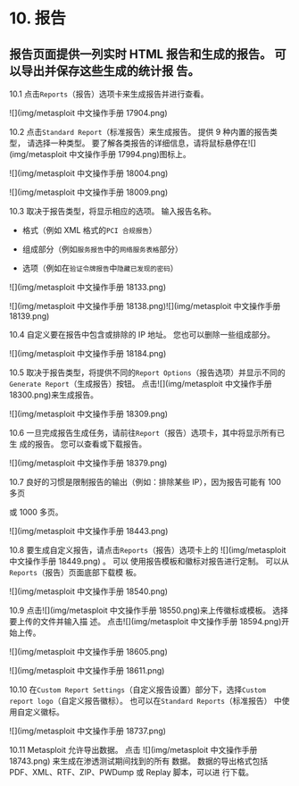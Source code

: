 # 10\. 报告

## 报告页面提供一列实时 HTML 报告和生成的报告。 可以导出并保存这些生成的统计报 告。

10.1 点击`Reports`（报告）选项卡来生成报告并进行查看。

![](img/metasploit 中文操作手册 17904.png)

10.2 点击`Standard Report`（标准报告）来生成报告。 提供 9 种内置的报告类型， 请选择一种类型。 要了解各类报告的详细信息，请将鼠标悬停在![](img/metasploit 中文操作手册 17994.png)图标上。

![](img/metasploit 中文操作手册 18004.png)

![](img/metasploit 中文操作手册 18009.png)

10.3 取决于报告类型，将显示相应的选项。 输入报告名称。

*   格式（例如 XML 格式的`PCI 合规报告`）

*   组成部分（例如`服务报告`中的`网络服务表格`部分）

*   选项（例如在`验证令牌报告`中`隐藏已发现的密码`）

![](img/metasploit 中文操作手册 18133.png)

![](img/metasploit 中文操作手册 18138.png)![](img/metasploit 中文操作手册 18139.png)

10.4 自定义要在报告中包含或排除的 IP 地址。 您也可以删除一些组成部分。

![](img/metasploit 中文操作手册 18184.png)

10.5 取决于报告类型，将提供不同的`Report Options`（报告选项）并显示不同的 `Generate Report`（生成报告）按钮。 点击![](img/metasploit 中文操作手册 18300.png)来生成报告。

![](img/metasploit 中文操作手册 18309.png)

10.6 一旦完成报告生成任务，请前往`Report`（报告）选项卡，其中将显示所有已生 成的报告。 您可以查看或下载报告。

![](img/metasploit 中文操作手册 18379.png)

10.7 良好的习惯是限制报告的输出（例如：排除某些 IP），因为报告可能有 100 多页

或 1000 多页。

![](img/metasploit 中文操作手册 18443.png)

10.8 要生成自定义报告，请点击`Reports`（报告）选项卡上的 ![](img/metasploit 中文操作手册 18449.png) 。 可以 使用报告模板和徽标对报告进行定制。 可以从`Reports`（报告）页面底部下载模 板。

![](img/metasploit 中文操作手册 18540.png)

10.9 点击![](img/metasploit 中文操作手册 18550.png)来上传徽标或模板。 选择要上传的文件并输入描 述。 点击![](img/metasploit 中文操作手册 18594.png)开始上传。

![](img/metasploit 中文操作手册 18605.png)

![](img/metasploit 中文操作手册 18611.png)

10.10 在`Custom Report Settings`（自定义报告设置）部分下，选择`Custom report logo`（自定义报告徽标）。 也可以在`Standard Reports`（标准报告） 中使用自定义徽标。

![](img/metasploit 中文操作手册 18737.png)

10.11 Metasploit 允许导出数据。 点击 ![](img/metasploit 中文操作手册 18743.png) 来生成在渗透测试期间找到的所有 数据。 数据的导出格式包括 PDF、XML、RTF、ZIP、PWDump 或 Replay 脚本，可以进 行下载。